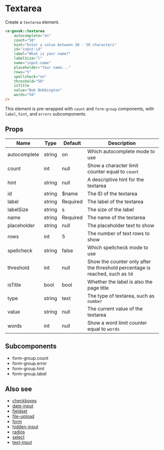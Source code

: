 # Textarea

Create a `textarea` element.

```html
<x-govuk::textarea
    autocomplete="on"
    count="50"
    hint="Enter a value between 30 - 50 characters"
    id="input-id"
    label="What is your name?"
    labelSize="l"
    name="input-name"
    placeholder="Your name..."
    rows="5"
    spellcheck="on"
    threshold="50"
    isTitle
    value="Bob Bobbington"
    words="50"
/>
```

This element is pre-wrapped with `count` and `form-group` components, with `label`, `hint`, and `errors` subcomponents.

## Props

| Name         | Type   | Default  | Description |
| ------------ | ------ | -------- | ----------- |
| autocomplete | string | on       | Which autocomplete mode to use |
| count        | int    | null     | Show a character limit counter equal to `count` |
| hint         | string | null     | A descriptive hint for the textarea |
| id           | string | $name    | The ID of the textarea |
| label        | string | Required | The label of the textarea |
| labelSize    | string | s        | The size of the label |
| name         | string | Required | The name of the textarea |
| placeholder  | string | null     | The placeholder text to show |
| rows         | int    | 5        | The number of text rows to show |
| spellcheck   | string | false    | Which spellcheck mode to use |
| threshold    | int    | null     | Show the counter only after the threshold percentage is reached, such as `50` |
| isTitle      | bool   | bool     | Whether the label is also the page title |
| type         | string | text     | The type of textarea, such as `number` |
| value        | string | null     | The current value of the textarea |
| words        | int    | null     | Show a word limit counter equal to `words` |

## Subcomponents

* form-group.count
* form-group.error
* form-group.hint
* form-group.label

## Also see

* [checkboxes](checkboxes.md)
* [date-input](date-input.md)
* [fieldset](fieldset.md)
* [file-upload](file-upload.md)
* [form](form.md)
* [hidden-input](hidden-input.md)
* [radios](radios.md)
* [select](select.md)
* [text-input](text-input.md)
